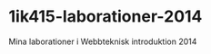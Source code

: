 1ik415-laborationer-2014
========================

Mina laborationer i Webbteknisk introduktion 2014
